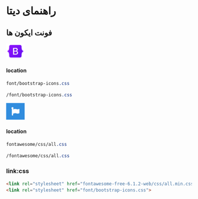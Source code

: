 
# راهنمای دیتا

## فونت ایکون ها 

<a href="#font Bootstrap" ><img src="/img/png/bootstrap.png" alt="font Bootstrap" width="50" height="41.25"/></a>
#### location
```css
font/bootstrap-icons.css
```

```css
/font/bootstrap-icons.css
```

<a href="#Font Awesome" ><img src="/img/png/font-awesome.png" alt="Font Awesome" width="50" height="45"/></a>
#### location
```css
fontawesome/css/all.css
```

```css
/fontawesome/css/all.css
```
### link:css
```html
<link rel="stylesheet" href="fontawesome-free-6.1.2-web/css/all.min.css"> <!-- fontawesome -->
<link rel="stylesheet" href="font/bootstrap-icons.css">                   <!-- bootstrap -->
```
